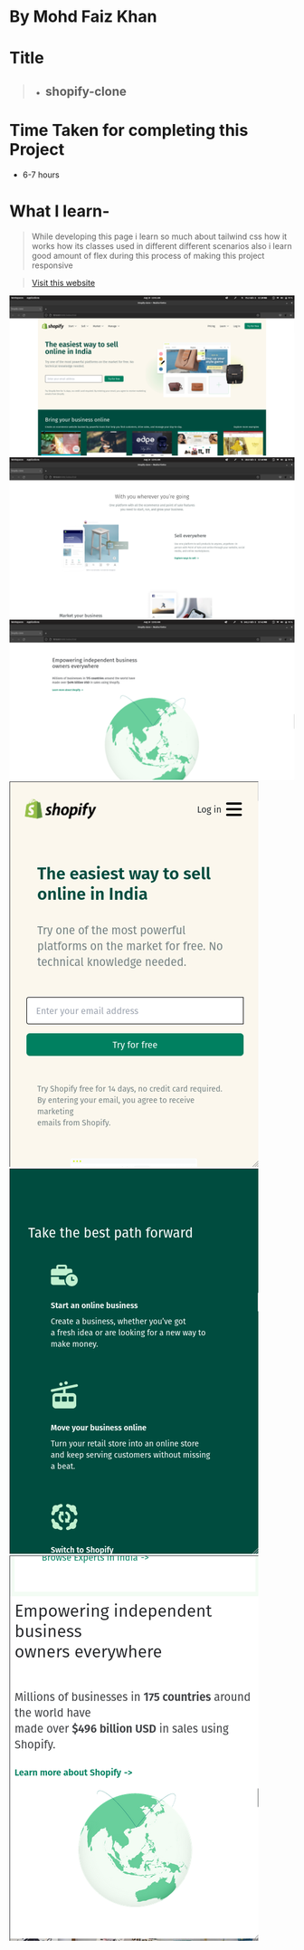 # By Mohd Faiz Khan

# Title
  > - ## shopify-clone

# Time Taken for completing this Project
  - 6-7 hours
 
# What I learn- 
 
 > While developing this page i learn so much about tailwind css how it works how its classes used in different different scenarios also i learn good 
 amount of flex during this process of making this project responsive
 
 
 > [Visit this website](https://shopify-1.netlify.app/)

 
  ![Website-demo-pic](https://github.com/mfaizk/shopify-clone/blob/master/thumbnail/Screenshot%20from%202022-08-19%2011-01-51.png)
  ![Website-demo-pic](https://github.com/mfaizk/shopify-clone/blob/master/thumbnail/Screenshot%20from%202022-08-19%2011-01-58.png)
  ![Website-demo-pic](https://github.com/mfaizk/shopify-clone/blob/master/thumbnail/Screenshot%20from%202022-08-19%2011-02-05.png)
  ![Website-demo-pic](https://github.com/mfaizk/shopify-clone/blob/master/thumbnail/Screenshot%20from%202022-08-19%2011-02-24.png)
  ![Website-demo-pic](https://github.com/mfaizk/shopify-clone/blob/master/thumbnail/Screenshot%20from%202022-08-19%2011-02-33.png)
  ![Website-demo-pic](https://github.com/mfaizk/shopify-clone/blob/master/thumbnail/Screenshot%20from%202022-08-19%2011-02-39.png)
  


  




